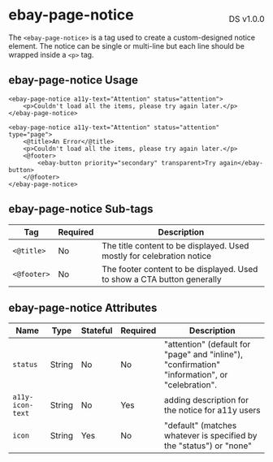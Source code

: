 <h1 style='display: flex; justify-content: space-between; align-items: center;'>
    <span>
        ebay-page-notice
    </span>
    <span style='font-weight: normal; font-size: medium; margin-bottom: -15px;'>
        DS v1.0.0
    </span>
</h1>

The `<ebay-page-notice>` is a tag used to create a custom-designed notice element. The notice can be single or multi-line but each line should be wrapped inside a `<p>` tag.

## ebay-page-notice Usage

```marko
<ebay-page-notice a11y-text="Attention" status="attention">
    <p>Couldn't load all the items, please try again later.</p>
</ebay-page-notice>
```

```marko
<ebay-page-notice a11y-text="Attention" status="attention" type="page">
    <@title>An Error</@title>
    <p>Couldn't load all the items, please try again later.</p>
    <@footer>
        <ebay-button priority="secondary" transparent>Try again</ebay-button>
    </@footer>
</ebay-page-notice>
```

## ebay-page-notice Sub-tags

| Tag         | Required | Description                                                             |
| ----------- | -------- | ----------------------------------------------------------------------- |
| `<@title>`  | No       | The title content to be displayed. Used mostly for celebration notice   |
| `<@footer>` | No       | The footer content to be displayed. Used to show a CTA button generally |

## ebay-page-notice Attributes

| Name             | Type   | Stateful | Required | Description                                                                                    |
| ---------------- | ------ | -------- | -------- | ---------------------------------------------------------------------------------------------- |
| `status`         | String | No       | No       | "attention" (default for "page" and "inline"), "confirmation" "information", or "celebration". |
| `a11y-icon-text` | String | No       | Yes      | adding description for the notice for a11y users                                               |
| `icon`           | String | Yes      | No       | "default" (matches whatever is specified by the "status") or "none"                            |
